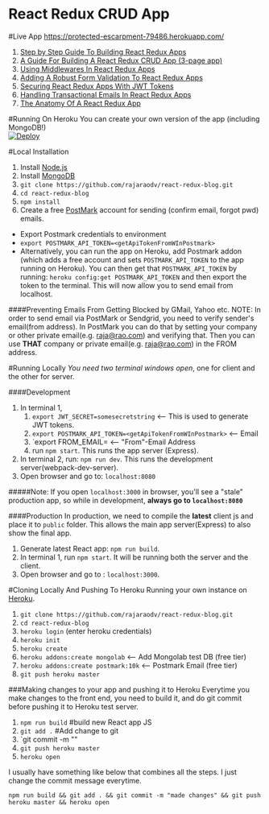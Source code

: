 # React Redux CRUD App

#Live App
https://protected-escarpment-79486.herokuapp.com/

1. <a href="https://medium.com/@rajaraodv/step-by-step-guide-to-building-react-redux-apps-using-mocks-48ca0f47f9a#.s7zsgq3u1" target="_blank">Step by Step Guide To Building React Redux Apps</a>
2.  <a href="https://medium.com/@rajaraodv/a-guide-for-building-a-react-redux-crud-app-7fe0b8943d0f#.g99gruhdz" target="_blank">A Guide For Building A React Redux CRUD App (3-page app)</a>
3.  <a href="https://medium.com/@rajaraodv/using-middlewares-in-react-redux-apps-f7c9652610c6#.oentrjqpj" target="_blank">Using Middlewares In React Redux Apps</a>
4.  <a href="https://medium.com/@rajaraodv/adding-a-robust-form-validation-to-react-redux-apps-616ca240c124#.jq013tkr1" target="_blank">Adding A Robust Form Validation To React Redux Apps</a>
5.  <a href="https://medium.com/@rajaraodv/securing-react-redux-apps-with-jwt-tokens-fcfe81356ea0#.xci6o9s6w" target="_blank">Securing React Redux Apps With JWT Tokens</a>
6.  <a href="https://medium.com/@rajaraodv/handling-transactional-emails-in-react-redux-apps-8b1134748f76#.a24nenmnt" target="_blank">Handling Transactional Emails In React Redux Apps</a>
7.  <a href="https://medium.com/@rajaraodv/the-anatomy-of-a-react-redux-app-759282368c5a#.xufq689g0" target="_blank">The Anatomy Of A React Redux App</a>





#Running On Heroku
You can create your own version of the app (including MongoDB!)
<br/>
[![Deploy](https://www.herokucdn.com/deploy/button.png)](https://heroku.com/deploy)

#Local Installation
1. Install <a href="https://nodejs.org" target="_blank">Node.js</a> 
2. Install <a target="_blank" href="https://docs.mongodb.org/manual/tutorial/install-mongodb-on-os-x/#install-mongodb-community-edition-with-homebrew">MongoDB</a>
3. `git clone https://github.com/rajaraodv/react-redux-blog.git`
4. `cd react-redux-blog`
5. `npm install`
6. Create a free <a href="https://postmarkapp.com" target="_blank">PostMark</a> account for sending (confirm email, forgot pwd) emails.
  * Export Postmark credentials to environment
  * `export POSTMARK_API_TOKEN=<getApiTokenFromWInPostmark>`
  * Alternatively, you can run the app on Heroku, add Postmark addon (which adds a free account and sets `POSTMARK_API_TOKEN` to the app running on Heroku). You can then get that `POSTMARK_API_TOKEN` by running: `heroku config:get POSTMARK_API_TOKEN` and then export the token to the terminal. This will now allow you to send email from localhost.

####Preventing Emails From Getting Blocked by GMail, Yahoo etc.
NOTE: In order to send email via PostMark or Sendgrid, you need to verify sender's email(from address). In PostMark you can do that by setting your company or other private email(e.g. raja@rao.com) and verifying that. Then you can use **THAT** company or private email(e.g. raja@rao.com) in the FROM address.


#Running Locally
*You need two terminal windows open*, one for client and the other for server.

####Development
1. In terminal 1, 
	1. `export JWT_SECRET=somesecretstring` <-- This is used to generate JWT tokens.
	2. `export POSTMARK_API_TOKEN=<getApiTokenFromWInPostmark>` <-- Email
	3. `export FROM_EMAIL=<yourFromEmailThatIsRegisteredInPostMark> <-- "From"-Email Address
	4. run `npm start`. This runs the app server (Express). 
2. In terminal 2, run: `npm run dev`. This runs the development server(webpack-dev-server).
3. Open browser and go to: `localhost:8080`

#####Note: If you open `localhost:3000` in browser, you'll see a "stale" production app, so while in development, **always go to `localhost:8080`**

####Production
In production, we need to compile the **latest** client js and place it to `public` folder. This allows the main app server(Express) to also show the final app.

1. Generate latest React app: `npm run build`.
2. In terminal 1, run `npm start`. It will be running both the server and the client.
3. Open browser and go to : `localhost:3000`.



#Cloning Locally And Pushing To Heroku
Running your own instance on <a href="https://heroku.com">Heroku</a>.

1. `git clone https://github.com/rajaraodv/react-redux-blog.git`
2. `cd react-redux-blog`
3. `heroku login` (enter heroku credentials)
4. `heroku init`
5. `heroku create` 
6. `heroku addons:create mongolab`  <-- Add Mongolab test DB (free tier)
7. `heroku addons:create postmark:10k` <-- Postmark Email (free tier)
8. `git push heroku master`


###Making changes to your app and pushing it to Heroku
Everytime you make changes to the front end, you need to build it, and do git commit before pushing it to Heroku test server.

1. `npm run build` #build new React app JS
2. `git add .` #Add change to git
3. `git commit -m "<your comment>" 
4. `git push heroku master`
5. `heroku open`

I usually have something like below that combines all the steps. I just change the commit message everytime.

`npm run build && git add . && git commit -m "made changes" && git push heroku master && heroku open`




